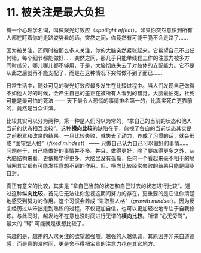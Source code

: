 # 11. 被关注是最大负担

有一个心理学名词，叫做聚光灯效应（*spotlight effect*）。如果你突然意识到所有人都在盯着你的走路姿势看的话，突然之间，你竟然有可能干脆不会走路了……

因为被关注，还同时被那么多人关注，你的大脑突然紧张起来，它希望自己不出任何错，每个细节都能做好…… 突然之间，那几乎只能单线程工作的注意力被多方同时瓜分，哪儿哪儿都不够用，于是，大脑彻底失去了对肢体的支配能力。它不是从此之后就再不能支配了，而是在这种情况下突然做不到了而已……

日常生活中，随处可见的聚光灯效应最多发生在比较过程中。当人们发现自己做得不如他人好的时候，会产生自己的差正在被所有人看到的错觉。大脑最怕死，社死可能是最可怕的死法 —— 天下最令人恐慌的事情排名第一的，比真实死亡更靠前的，竟然是当众讲演。

比较其实可以分为两种。第一种是人们习以为常的，“拿自己的当前的状态和他人当前的状态相互比较”。这种**横向比较**的缺陷在于，忽视了各自的当前状态其实是之前积累和改良的结果。一旦比较失败，就失去了动力，养成了习惯的话，就会形成 “固守型人格”（*fixed mindset*） —— 只做自己认为自己可以做好的事情…… 问题在于，自己能做好的事情并不多。并且，做得更好，除了要练得更多之外，从大脑结构来看，更依赖学得更多，大脑里没有孤岛，任何一个看起来毫不相干的局域网其实都有可能发挥意想不到的作用。但，横向比较经常失败的结果只能是固步自封。

真正有意义的比较，其实是 “拿自己当前的状态和自己过去的状态进行比较”。通过这种**纵向比较**，首先它无法让你忽视这期间努力的存在，更重要的是它让你清楚地感受到努力的作用。这个习惯会养成 “进取型人格”（*growth mindset*）。因为反复经历过从笨拙走到熟练的过程，不仅更加自信，也可以更加轻松地专注于自我修炼。与此同时，越发地不在意也没时间进行无谓的**横向比较**。所谓 “心无旁骛”，最大的 “骛” 可能就是很想比较了。

有趣的是，越差的人求关注的欲望越强烈。越强的人越低调，其原因并非来自道德感，而是真的没时间，更是舍不得把宝贵的注意力花在其它地方。